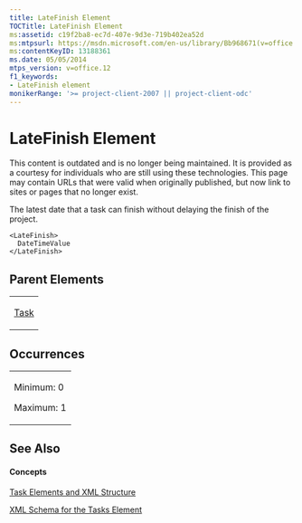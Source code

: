 ```yaml
---
title: LateFinish Element
TOCTitle: LateFinish Element
ms:assetid: c19f2ba8-ec7d-407e-9d3e-719b402ea52d
ms:mtpsurl: https://msdn.microsoft.com/en-us/library/Bb968671(v=office.12)
ms:contentKeyID: 13188361
ms.date: 05/05/2014
mtps_version: v=office.12
f1_keywords:
- LateFinish element
monikerRange: '>= project-client-2007 || project-client-odc'
---
```


# LateFinish Element

This content is outdated and is no longer being maintained. It is provided as a courtesy for individuals who are still using these technologies. This page may contain URLs that were valid when originally published, but now link to sites or pages that no longer exist.

The latest date that a task can finish without delaying the finish of the project.

    <LateFinish>
      DateTimeValue
    </LateFinish>

## Parent Elements

<table>
<colgroup>
<col style="width: 100%" />
</colgroup>
<tbody>
<tr class="odd">
<td><p><a href="bb968487(v=office.12).md">Task</a></p></td>
</tr>
</tbody>
</table>

## Occurrences

<table>
<colgroup>
<col style="width: 100%" />
</colgroup>
<tbody>
<tr class="odd">
<td><p>Minimum: 0</p>
<p>Maximum: 1</p></td>
</tr>
</tbody>
</table>

## See Also

#### Concepts

[Task Elements and XML Structure](bb968475\(v=office.12\).md)

[XML Schema for the Tasks Element](bb968415\(v=office.12\).md)

